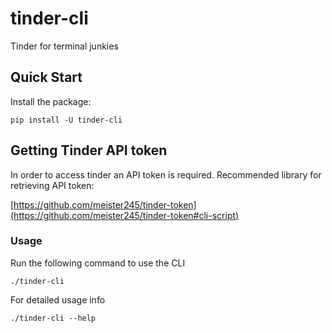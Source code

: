 # tinder-cli

Tinder for terminal junkies

## Quick Start

Install the package:

    pip install -U tinder-cli

## Getting Tinder API token

In order to access tinder an API token is required.
Recommended library for retrieving API token:

[https://github.com/meister245/tinder-token](https://github.com/meister245/tinder-token#cli-script)

### Usage

Run the following command to use the CLI

    ./tinder-cli

For detailed usage info

    ./tinder-cli --help
